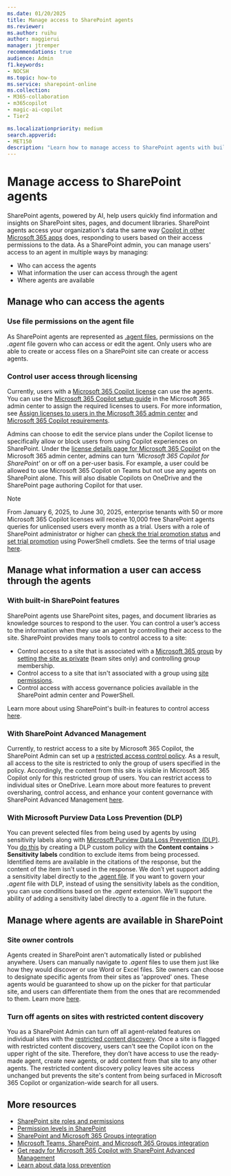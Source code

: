 ```yaml
---
ms.date: 01/20/2025
title: Manage access to SharePoint agents
ms.reviewer:
ms.author: ruihu
author: maggierui
manager: jtremper
recommendations: true
audience: Admin
f1.keywords:
- NOCSH
ms.topic: how-to
ms.service: sharepoint-online
ms.collection: 
- M365-collaboration
- m365copilot
- magic-ai-copilot
- Tier2

ms.localizationpriority: medium
search.appverid:
- MET150
description: "Learn how to manage access to SharePoint agents with built-in SharePoint permission models, SharePoint Advanced Management features such as restricted access control, restricted content discovery, and Microsoft Purview Data Loss Prevention (DLP)."
---
```

# Manage access to SharePoint agents

SharePoint agents, powered by AI, help users quickly find information and insights on SharePoint sites, pages, and document libraries. SharePoint agents access your organization's data the same way [Copilot in other Microsoft 365 apps](/sharepoint/sharepoint-copilot-best-practices#copilot-and-sharepoint) does, responding to users based on their access permissions to the data. As a SharePoint admin, you can manage users' access to an agent in multiple ways by managing:

- Who can access the agents
- What information the user can access through the agent
- Where agents are available

## Manage who can access the agents

### Use file permissions on the agent file

As SharePoint agents are represented as [.agent files](https://support.microsoft.com/office/create-and-edit-an-agent-d16c6ca1-a8e3-4096-af49-67e1cfdddd42#where-agent-file), permissions on the *.agent* file govern who can access or edit the agent. Only users who are able to create or access files on a SharePoint site can create or access agents.

### Control user access through licensing

Currently, users with a [Microsoft 365 Copilot license](/copilot/microsoft-365/microsoft-365-copilot-licensing) can use the agents. You can use the [Microsoft 365 Copilot setup guide](https://admin.microsoft.com/Adminportal/Home?Q=learndocs#/modernonboarding/microsoft365copilotsetupguide) in the Microsoft 365 admin center to assign the required licenses to users. For more information, see [Assign licenses to users in the Microsoft 365 admin center](/microsoft-365/admin/manage/assign-licenses-to-users) and [Microsoft 365 Copilot requirements](/copilot/microsoft-365/microsoft-365-copilot-requirements).

Admins can choose to edit the service plans under the Copilot license to specifically allow or block users from using Copilot experiences on SharePoint. Under the [license details page for Microsoft 365 Copilot](https://admin.microsoft.com/Adminportal/Home?#/licensedetailpage/639dec6b-bb19-468b-871c-c5c441c4b0cb) on the Microsoft 365 admin center, admins can turn *'Microsoft 365 Copilot for SharePoint'* on or off on a per-user basis. For example, a user could be allowed to use Microsoft 365 Copilot on Teams but not use any agents on SharePoint alone. This will also disable Copilots on OneDrive and the SharePoint page authoring Copilot for that user. 

> [!NOTE]
> From January 6, 2025, to June 30, 2025, enterprise tenants with 50 or more Microsoft 365 Copilot licenses will receive 10,000 free SharePoint agents queries for unlicensed users every month as a trial. Users with a role of SharePoint administrator or higher can [check the trial promotion status](/powershell/module/sharepoint-online/get-spocopilotpromooptinstatus) and [set trial promotion](/powershell/module/sharepoint-online/set-spocopilotpromooptinstatus) using PowerShell cmdlets. See the terms of trial usage [here](/legal/microsoft-365/in-app-trials-terms-of-service). 

## Manage what information a user can access through the agents

### With built-in SharePoint features

SharePoint agents use SharePoint sites, pages, and document libraries as knowledge sources to respond to the user. You can control a user’s access to the information when they use an agent by controlling their access to the site. SharePoint provides many tools to control access to a site:

- Control access to a site that is associated with a [Microsoft 365 group](/microsoft-365/solutions/collaboration-governance-overview) by [setting the site as private](https://support.microsoft.com/office/change-a-site-s-title-description-logo-and-site-information-settings-8376034d-d0c7-446e-9178-6ab51c58df42) (team sites only) and controlling group membership.
- Control access to a site that isn't associated with a group using [site permissions](/sharepoint/site-permissions).
- Control access with access governance policies available in the SharePoint admin center and PowerShell.

Learn more about using SharePoint's built-in features to control access [here](/sharepoint/sharepoint-copilot-best-practices#step-2---prevent-oversharing-and-control-access-with-sharepoint-and-onedrive).

### With SharePoint Advanced Management

Currently, to restrict access to a site by Microsoft 365 Copilot, the SharePoint Admin can set up a [restricted access control policy](/sharepoint/restricted-access-control). As a result, all access to the site is restricted to only the group of users specified in the policy. Accordingly, the content from this site is visible in Microsoft 365 Copilot only for this restricted group of users. You can restrict access to individual sites or OneDrive.
Learn more about more features to prevent oversharing, control access, and enhance your content governance with SharePoint Advanced Management [here](/sharepoint/get-ready-copilot-sharepoint-advanced-management).

### With Microsoft Purview Data Loss Prevention (DLP)

You can prevent selected files from being used by agents by using sensitivity labels along with [Microsoft Purview Data Loss Prevention (DLP)](/purview/dlp-learn-about-dlp). You [do this](/purview/dlp-create-deploy-policy#scenario-2-block-sharing-of-sensitive-items-via-sharepoint-and-onedrive-in-microsoft-365-with-external-users) by creating a DLP custom policy with the **Content contains** > **Sensitivity labels** condition to exclude items from being processed. Identified items are available in the citations of the response, but the content of the item isn't used in the response.
We don’t yet support adding a sensitivity label directly to the [.agent file](https://support.microsoft.com/office/create-and-edit-an-agent-d16c6ca1-a8e3-4096-af49-67e1cfdddd42#where-agent-file). If you want to govern your *.agent* file with DLP, instead of using the sensitivity labels as the condition, you can use conditions based on the *.agent* extension. We'll support the ability of adding a sensitivity label directly to a *.agent* file in the future.

## Manage where agents are available in SharePoint

### Site owner controls

Agents created in SharePoint aren't automatically listed or published anywhere. Users can manually navigate to *.agent* files to use them just like how they would discover or use Word or Excel files. Site owners can choose to designate specific agents from their sites as 'approved' ones. These agents would be guaranteed to show up on the picker for that particular site, and users can differentiate them from the ones that are recommended to them. Learn more [here](https://support.microsoft.com/en-us/office/manage-agents-in-sharepoint-bcab837a-835c-4a1a-8ad4-d53a353c369f).

### Turn off agents on sites with restricted content discovery

You as a SharePoint Admin can turn off all agent-related features on individual sites with the [restricted content discovery](/sharepoint/restricted-content-discovery). Once a site is flagged with restricted content discovery, users can't see the Copilot icon on the upper right of the site. Therefore, they don’t have access to use the ready-made agent, create new agents, or add content from that site to any other agents. The restricted content discovery policy leaves site access unchanged but prevents the site's content from being surfaced in Microsoft 365 Copilot or organization-wide search for all users.

## More resources

- [SharePoint site roles and permissions](/sharepoint/site-permissions)
- [Permission levels in SharePoint](/sharepoint/understanding-permission-levels)
- [SharePoint and Microsoft 365 Groups integration](/microsoft-365/solutions/groups-sharepoint-governance)
- [Microsoft Teams, SharePoint, and Microsoft 365 Groups integration](/microsoft-365/solutions/groups-sharepoint-teams-governance)
- [Get ready for Microsoft 365 Copilot with SharePoint Advanced Management](/sharepoint/get-ready-copilot-sharepoint-advanced-management)
- [Learn about data loss prevention](/purview/dlp-learn-about-dlp)
